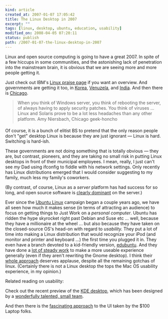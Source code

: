 ```yaml
--- 
kind: article
created_at: 2007-01-07 17:05:42
title: The Linux Desktop in 2007
excerpt: ""
tags: [linux, desktop, ubuntu, education, usability]
modified_on: 2008-04-05 07:20:11
status: publish 
path: /2007-01-07-the-linux-desktop-in-2007
---
```


Linux and open source computing is going to have a great 2007. In spite of a few hiccups in some communities, and the astonishing lack of penetration into the mainstream brain, it is obvious that we are seeing more and more people getting it. 

Just check out IBM's <a href="http://www-1.ibm.com/linux/integration/">Linux praise page</a> if you want an overview. And governments are getting it too, in <a href="http://www.theregister.co.uk/2002/01/14/korea_migrates_120k_civil_servants/">Korea</a>, <a href="http://www.linuxtoday.com/news_story.php3?ltsn=2002-08-30-011-26-NW-LL-PB">Venuzela</a>, and <a href="http://www.financialexpress.com/fe_full_story.php?content_id=138464">India</a>. And then there is <a href="http://itmanagement.earthweb.com/article.php/3641251">Chicago</a>. 

<blockquote class="large">When you think of Windows server, you think of rebooting the server, of always having to apply security patches. You think of viruses ... Linux and Solaris prove to be a lot less headaches than any other platform. <span class="attribution">Amy Niersbach, Chicago geek-honcho</span></blockquote>

Of course, it is a bunch of elitist BS to pretend that the only reason people don't "get" desktop Linux is because they are just ignorant &mdash; Linux is hard. Switching is hard-ish. 

These governments are not doing something that is totally obvious &mdash; they are, but contrast, pioneers, and they are taking no small risk in putting Linux desktops in front of their municipal employees. I mean, really, I just can't see *my* Dad using ifconfig to fiddle with his network settings. Only recently has Linux distributions emerged that I would consider suggesting to my family, much less my family's coworkers. 

(By contrast, of course, Linux as a *server* platform has had success for so long, and open source software is <a href="http://news.netcraft.com/">clearly dominant</a> on the server.)

Ever since the <a href="http://www.ubuntu.com/">Ubuntu Linux</a> campaign began a couple years ago, we have all seen how much it makes sense (in terms of attracting an audience) to focus on getting things to Just Work on a *personal computer*. Ubuntu has ridden the hype skyrocket right past Debian and Suse etc ... well, because they have a millionaire at the wheel ... but also because they have taken on the closed-source OS's head-on with regard to *usability.* They put a lot of time into making a Linux distribution that would recognize your iPod (and monitor and printer and keyboard ...) the first time you plugged it in. They even have a branch devoted to a kid-friendly version, <a href="http://www.edubuntu.org/">edubuntu</a>. And they have done a <a href="http://mpt.net.nz/archive/2006/01/01/breezy">lot of steady work</a> to make a more useable experience generally (even if they aren't rewriting the Gnome desktop). I think their <a href="http://www.ubuntu.com/desktop">whole approach</a> deserves applause, despite all the remaining gotchas of linux. (Certainly there is not a Linux desktop the tops the Mac OS usability experience, in my opinion.)

Related reading on usability:

Check out the recent preview of the <a href="http://linuxhelp.blogspot.com/2007/01/sneek-preview-of-expected-features-in.html">KDE desktop</a>, which has been designed by a <a href="http://www.oxygen-icons.org/">wonderfully talented, small team</a>.

And then there is the <a href="http://www.codinghorror.com/blog/archives/000762.html">fascinating approach</a> to the UI taken by the $100 Laptop folks.
